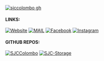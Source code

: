 [![sjccolombo gh](https://user-images.githubusercontent.com/79461263/232535859-5ca731c3-60fd-4b7c-a81b-016e07e39880.png)](https://sjccolombo.onrender.com)

#### LINKS:

[![Website](https://img.shields.io/badge/Website-%231C3A73.svg?style=for-the-badge)](https://sjccolombo.onrender.com)
[![MAIL](https://img.shields.io/badge/Mail-%231C3A73.svg?style=for-the-badge&logo=maildotru&logoColor=white)](mailto:info@stjosephscollege.lk)
[![Facebook](https://img.shields.io/badge/Facebook-%231C3A73.svg?style=for-the-badge&logo=facebook&logoColor=white)](https://www.facebook.com/MediaSJC)
[![Instagram](https://img.shields.io/badge/Instagram-%231C3A73.svg?style=for-the-badge&logo=instagram&logoColor=white)](https://www.instagram.com/officialmcsjc)


#### GITHUB REPOS:

[![SJCColombo](https://img.shields.io/badge/Website-%231C3A73.svg?style=for-the-badge&logo=github&logoColor=white)](https://github.com/sjccolombo/sjccolombo)
[![SJC-Storage](https://img.shields.io/badge/Storage-%231C3A73.svg?style=for-the-badge&logo=github&logoColor=white)](https://github.com/sjccolombo/sjc-storage)
